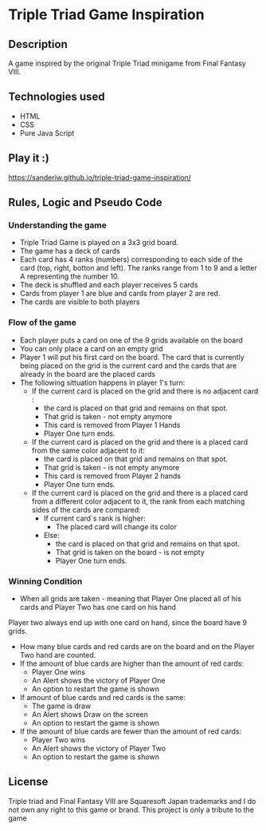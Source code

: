 # Triple Triad Game Inspiration

## Description

A game inspired by the original Triple Triad minigame from Final Fantasy VIII.

## Technologies used

- HTML
- CSS
- Pure Java Script

## Play it :)
https://sanderiw.github.io/triple-triad-game-inspiration/

## Rules, Logic and Pseudo Code

### Understanding the game

- Triple Triad Game is played on a 3x3 grid board.
- The game has a deck of cards
- Each card has 4 ranks (numbers) corresponding to each side of the card (top, right, botton and left). The ranks range from 1 to 9 and a letter A representing the number 10.
- The deck is shuffled and each player receives 5 cards
- Cards from player 1 are blue and cards from player 2 are red.
- The cards are visible to both players

### Flow of the game

- Each player puts a card on one of the 9 grids available on the board
- You can only place a card on an empty grid
- Player 1 will put his first card on the board. The card that is currently being placed on the grid is the current card and the cards that are already in the board are the placed cards
- The following sittuation happens in player 1's turn:
    - If the current card is placed on the grid and there is no adjacent card :
        - the card is placed on that grid and remains on that spot.
        - That grid is taken - not empty anymore
        - This card is removed from Player 1 Hands
        - Player One turn ends.
    - If the current card is placed on the grid and there is a placed card from the same color adjacent to it:
        - the card is placed on that grid and remains on that spot.
        - That grid is taken - is not empty anymore
        - This card is removed from Player 2 hands
        - Player One turn ends.
    - If the current card is placed on the grid and there is a placed card from a different color adjacent to it, the rank from each matching sides of the cards are compared:
        - If current card`s rank is higher:
            - The placed card will change its color
        - Else:
            - the card is placed on that grid and remains on that spot.
            - That grid is taken on the board - is not empty
            - Player One turn ends.

### Winning Condition

- When all grids are taken - meaning that Player One placed all of his cards and Player Two has one card on his hand

Player two always end up with one card on hand, since the board have 9 grids.

- How many blue cards and red cards are on the board and on the Player Two hand are counted.
- If the amount of blue cards are higher than the amount of red cards:
    - Player One wins
    - An Alert shows the victory of Player One
    - An option to restart the game is shown
- If amount of blue cards and red cards is the same:
    - The game is draw
    - An Alert shows Draw on the screen
    - An option to restart the game is shown
- If the amount of blue cards are fewer than the amount of red cards:
    - Player Two wins
    - An Alert shows the victory of Player Two
    - An option to restart the game is shown

## License
Triple triad and Final Fantasy VIII are Squaresoft Japan trademarks and I do not own any right to this game or brand. This project is only a tribute to the game

